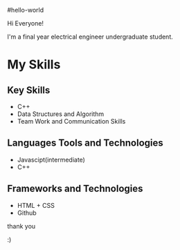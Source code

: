 #hello-world

Hi Everyone!

I'm a final year electrical engineer undergraduate student.

# My Skills

## Key Skills
* C++
* Data Structures and Algorithm
* Team Work and Communication Skills
## Languages Tools and Technologies
* Javascipt(intermediate)
* C++
## Frameworks and Technologies
* HTML + CSS
* Github


thank you  

:)


